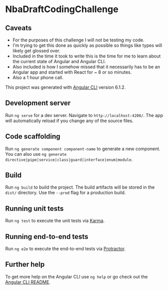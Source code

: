 # NbaDraftCodingChallenge

## Caveats

* For the purposes of this challenge I will not be testing my code.
* I'm trying to get this done as quickly as possible so things like types will likely get glossed over.
* Included in the time it took to write this is the time for me to learn about the current state of Angular and Angular CLI.
* Also included is how I somehow missed that it necessarily has to be an Angular app and started with React for ~ 8 or so minutes.
* Also a 1 hour phone call.

This project was generated with [Angular CLI](https://github.com/angular/angular-cli) version 6.1.2.

## Development server

Run `ng serve` for a dev server. Navigate to `http://localhost:4200/`. The app will automatically reload if you change any of the source files.

## Code scaffolding

Run `ng generate component component-name` to generate a new component. You can also use `ng generate directive|pipe|service|class|guard|interface|enum|module`.

## Build

Run `ng build` to build the project. The build artifacts will be stored in the `dist/` directory. Use the `--prod` flag for a production build.

## Running unit tests

Run `ng test` to execute the unit tests via [Karma](https://karma-runner.github.io).

## Running end-to-end tests

Run `ng e2e` to execute the end-to-end tests via [Protractor](http://www.protractortest.org/).

## Further help

To get more help on the Angular CLI use `ng help` or go check out the [Angular CLI README](https://github.com/angular/angular-cli/blob/master/README.md).
